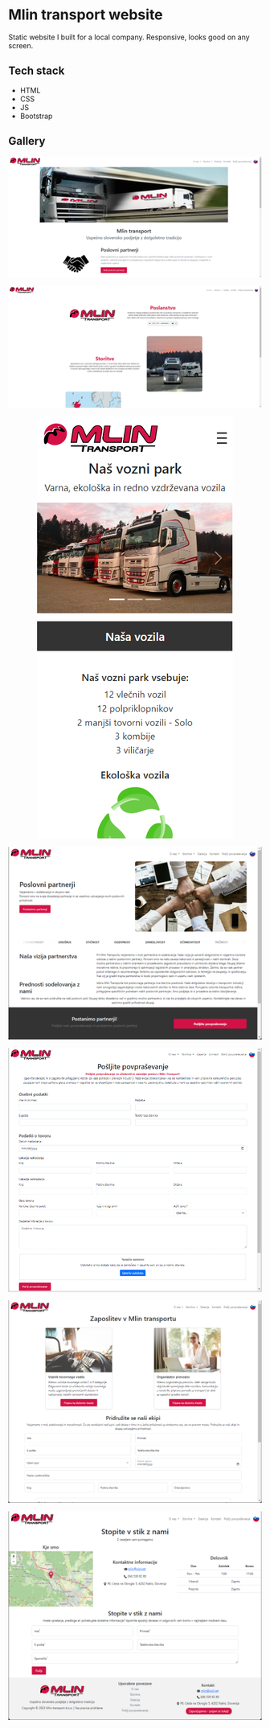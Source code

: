 # Mlin transport website

Static website I built for a local company. Responsive, looks good on any screen.

## Tech stack
- HTML
- CSS
- JS
- Bootstrap

## Gallery

<p align="center">
  <img src="site-images/home.png" alt="Home page">
</p>
<p align="center">
  <img src="site-images/about.png" alt="About us page">
</p>
<p align="center">
  <img src="site-images/phone.png" alt="Our fleet page">
</p>
<p align="center">
  <img src="site-images/partner.png" alt="Business partners page">
</p>
<p align="center">
  <img src="site-images/inquiry.png" alt="Inquiry page">
</p>
<p align="center">
  <img src="site-images/jobs.png" alt="Jobs page">
</p>
<p align="center">
  <img src="site-images/contact.png" alt="Contact page">
</p>